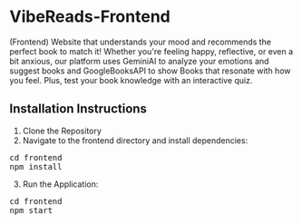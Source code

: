 # VibeReads-Frontend
(Frontend) Website that understands your mood and recommends the perfect book to match it! Whether you're feeling happy, reflective, or even a bit anxious, our platform uses GeminiAI to analyze your emotions and suggest books and GoogleBooksAPI to show Books that resonate with how you feel. Plus, test your book knowledge with an interactive quiz. <br>
## Installation Instructions ##
1. Clone the Repository<br>
2. Navigate to the frontend directory and install dependencies:
<pre>cd frontend
npm install</pre>
3. Run the Application:
<pre>cd frontend
npm start</pre>
